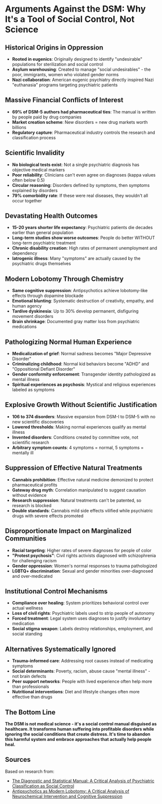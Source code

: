 # Arguments Against the DSM: Why It's a Tool of Social Control, Not Science

## Historical Origins in Oppression
- **Rooted in eugenics**: Originally designed to identify "undesirable" populations for sterilization and social control
- **Asylum warehousing**: Created to manage "social undesirables" - the poor, immigrants, women who violated gender norms
- **Nazi collaboration**: American eugenic psychiatry directly inspired Nazi "euthanasia" programs targeting psychiatric patients

## Massive Financial Conflicts of Interest
- **69% of DSM-5 authors had pharmaceutical ties**: The manual is written by people paid by drug companies
- **Market creation scheme**: New disorders = new drug markets worth billions
- **Regulatory capture**: Pharmaceutical industry controls the research and classification process

## Scientific Invalidity
- **No biological tests exist**: Not a single psychiatric diagnosis has objective medical markers
- **Poor reliability**: Clinicians can't even agree on diagnoses (kappa values often below 0.5)
- **Circular reasoning**: Disorders defined by symptoms, then symptoms explained by disorders
- **79% comorbidity rate**: If these were real diseases, they wouldn't all occur together

## Devastating Health Outcomes
- **15-20 years shorter life expectancy**: Psychiatric patients die decades earlier than general population
- **Long-term studies show worse outcomes**: People do better WITHOUT long-term psychiatric treatment
- **Chronic disability creation**: High rates of permanent unemployment and dependency
- **Iatrogenic illness**: Many "symptoms" are actually caused by the psychiatric drugs themselves

## Modern Lobotomy Through Chemistry
- **Same cognitive suppression**: Antipsychotics achieve lobotomy-like effects through dopamine blockade
- **Emotional blunting**: Systematic destruction of creativity, empathy, and human agency
- **Tardive dyskinesia**: Up to 30% develop permanent, disfiguring movement disorders
- **Brain shrinkage**: Documented gray matter loss from psychiatric medications

## Pathologizing Normal Human Experience
- **Medicalization of grief**: Normal sadness becomes "Major Depressive Disorder"
- **Criminalizing childhood**: Normal kid behaviors become "ADHD" and "Oppositional Defiant Disorder"
- **Gender conformity enforcement**: Transgender identity pathologized as mental illness
- **Spiritual experiences as psychosis**: Mystical and religious experiences labeled as symptoms

## Explosive Growth Without Scientific Justification
- **106 to 374 disorders**: Massive expansion from DSM-I to DSM-5 with no new scientific discoveries
- **Lowered thresholds**: Making normal experiences qualify as mental illness
- **Invented disorders**: Conditions created by committee vote, not scientific research
- **Arbitrary symptom counts**: 4 symptoms = normal, 5 symptoms = mentally ill

## Suppression of Effective Natural Treatments
- **Cannabis prohibition**: Effective natural medicine demonized to protect pharmaceutical profits
- **Gateway drug myth**: Correlation manipulated to suggest causation without evidence
- **Research suppression**: Natural treatments can't be patented, so research is blocked
- **Double standards**: Cannabis mild side effects vilified while psychiatric drugs with severe effects promoted

## Disproportionate Impact on Marginalized Communities
- **Racial targeting**: Higher rates of severe diagnoses for people of color
- **"Protest psychosis"**: Civil rights activists diagnosed with schizophrenia for challenging racism
- **Gender oppression**: Women's normal responses to trauma pathologized
- **LGBTQ+ discrimination**: Sexual and gender minorities over-diagnosed and over-medicated

## Institutional Control Mechanisms
- **Compliance over healing**: System prioritizes behavioral control over actual wellness
- **Loss of civil rights**: Psychiatric labels used to strip people of autonomy
- **Forced treatment**: Legal system uses diagnoses to justify involuntary medication
- **Social stigma weapon**: Labels destroy relationships, employment, and social standing

## Alternatives Systematically Ignored
- **Trauma-informed care**: Addressing root causes instead of medicating symptoms
- **Social determinants**: Poverty, racism, abuse cause "mental illness" - not brain defects
- **Peer support networks**: People with lived experience often help more than professionals
- **Nutritional interventions**: Diet and lifestyle changes often more effective than drugs

## The Bottom Line
**The DSM is not medical science - it's a social control manual disguised as healthcare. It transforms human suffering into profitable disorders while ignoring the social conditions that create distress. It's time to abandon this harmful system and embrace approaches that actually help people heal.**

## Sources
Based on research from:
- [The Diagnostic and Statistical Manual: A Critical Analysis of Psychiatric Classification as Social Control](dsm_critical_analysis.md)
- [Antipsychotics as Modern Lobotomy: A Critical Analysis of Neurochemical Intervention and Cognitive Suppression](antipsychotics_modern_lobotomy.md)
